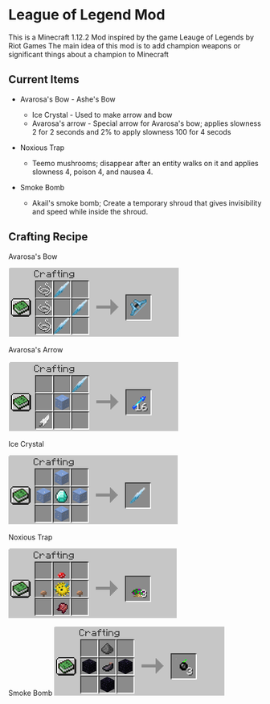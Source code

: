 # League of Legend Mod

This is a Minecraft 1.12.2 Mod inspired by the game Leauge of Legends by Riot Games
The main idea of this mod is to add champion weapons or significant things about a champion to Minecraft

## Current Items

* Avarosa's Bow - Ashe's Bow
	* Ice Crystal - Used to make arrow and bow
	* Avarosa's arrow - Special arrow for Avarosa's bow; applies slowness 2 for 2 seconds and 2% to apply slowness 100 for 4 secods

* Noxious Trap
    * Teemo mushrooms; disappear after an entity walks on it and applies slowness 4, poison 4, and nausea 4.

* Smoke Bomb
    * Akail's smoke bomb; Create a temporary shroud that gives invisibility and speed while inside the shroud.


## Crafting Recipe

Avarosa's Bow

![](images/avaBow.PNG)

Avarosa's Arrow

![](images/avaArrow.PNG)

Ice Crystal

![](images/iceCrystal.PNG)

Noxious Trap

![](images/noxiousTrap.PNG)

Smoke Bomb
![](images/smokeBomb.PNG)

